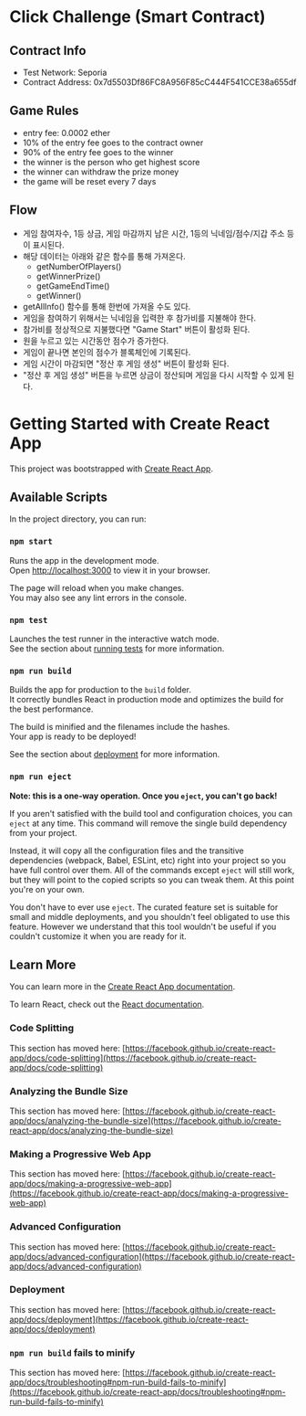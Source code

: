 # Click Challenge (Smart Contract)

## Contract Info

- Test Network: Seporia
- Contract Address: 0x7d5503Df86FC8A956F85cC444F541CCE38a655df

## Game Rules

- entry fee: 0.0002 ether
- 10% of the entry fee goes to the contract owner
- 90% of the entry fee goes to the winner
- the winner is the person who get highest score
- the winner can withdraw the prize money
- the game will be reset every 7 days

## Flow

- 게임 참여자수, 1등 상금, 게임 마감까지 남은 시간, 1등의 닉네임/점수/지갑 주소 등이 표시된다.
- 해당 데이터는 아래와 같은 함수를 통해 가져온다.
  - getNumberOfPlayers()
  - getWinnerPrize()
  - getGameEndTime()
  - getWinner()
- getAllInfo() 함수를 통해 한번에 가져올 수도 있다.
- 게임을 참여하기 위해서는 닉네임을 입력한 후 참가비를 지불해야 한다.
- 참가비를 정상적으로 지불했다면 "Game Start" 버튼이 활성화 된다.
- 원을 누르고 있는 시간동안 점수가 증가한다.
- 게임이 끝나면 본인의 점수가 블록체인에 기록된다.
- 게임 시간이 마감되면 "정산 후 게임 생성" 버튼이 활성화 된다.
- "정산 후 게임 생성" 버튼을 누르면 상금이 정산되며 게임을 다시 시작할 수 있게 된다.

# Getting Started with Create React App

This project was bootstrapped with [Create React App](https://github.com/facebook/create-react-app).

## Available Scripts

In the project directory, you can run:

### `npm start`

Runs the app in the development mode.\
Open [http://localhost:3000](http://localhost:3000) to view it in your browser.

The page will reload when you make changes.\
You may also see any lint errors in the console.

### `npm test`

Launches the test runner in the interactive watch mode.\
See the section about [running tests](https://facebook.github.io/create-react-app/docs/running-tests) for more information.

### `npm run build`

Builds the app for production to the `build` folder.\
It correctly bundles React in production mode and optimizes the build for the best performance.

The build is minified and the filenames include the hashes.\
Your app is ready to be deployed!

See the section about [deployment](https://facebook.github.io/create-react-app/docs/deployment) for more information.

### `npm run eject`

**Note: this is a one-way operation. Once you `eject`, you can't go back!**

If you aren't satisfied with the build tool and configuration choices, you can `eject` at any time. This command will remove the single build dependency from your project.

Instead, it will copy all the configuration files and the transitive dependencies (webpack, Babel, ESLint, etc) right into your project so you have full control over them. All of the commands except `eject` will still work, but they will point to the copied scripts so you can tweak them. At this point you're on your own.

You don't have to ever use `eject`. The curated feature set is suitable for small and middle deployments, and you shouldn't feel obligated to use this feature. However we understand that this tool wouldn't be useful if you couldn't customize it when you are ready for it.

## Learn More

You can learn more in the [Create React App documentation](https://facebook.github.io/create-react-app/docs/getting-started).

To learn React, check out the [React documentation](https://reactjs.org/).

### Code Splitting

This section has moved here: [https://facebook.github.io/create-react-app/docs/code-splitting](https://facebook.github.io/create-react-app/docs/code-splitting)

### Analyzing the Bundle Size

This section has moved here: [https://facebook.github.io/create-react-app/docs/analyzing-the-bundle-size](https://facebook.github.io/create-react-app/docs/analyzing-the-bundle-size)

### Making a Progressive Web App

This section has moved here: [https://facebook.github.io/create-react-app/docs/making-a-progressive-web-app](https://facebook.github.io/create-react-app/docs/making-a-progressive-web-app)

### Advanced Configuration

This section has moved here: [https://facebook.github.io/create-react-app/docs/advanced-configuration](https://facebook.github.io/create-react-app/docs/advanced-configuration)

### Deployment

This section has moved here: [https://facebook.github.io/create-react-app/docs/deployment](https://facebook.github.io/create-react-app/docs/deployment)

### `npm run build` fails to minify

This section has moved here: [https://facebook.github.io/create-react-app/docs/troubleshooting#npm-run-build-fails-to-minify](https://facebook.github.io/create-react-app/docs/troubleshooting#npm-run-build-fails-to-minify)
